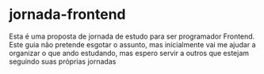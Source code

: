 # jornada-frontend
Esta é uma proposta de jornada de estudo para ser programador Frontend. Este guia não pretende esgotar o assunto, mas inicialmente vai me ajudar a organizar o que ando estudando, mas espero servir a outros que estejam seguindo suas próprias jornadas
